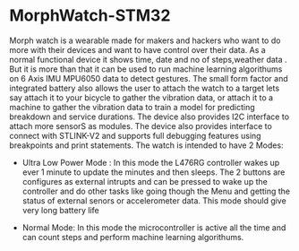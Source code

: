 # MorphWatch-STM32
Morph watch is a wearable made for makers and hackers who want to do more with  their devices and want to have control over their data. As a normal functional device it shows time, date and no of steps,weather data . But it is more than that it can be used to run machine learning algorithums on 6 Axis IMU MPU6050 data to detect gestures. The small form factor and integrated battery also allows the user to attach the watch to a target lets say attach it to your bicycle to gather the vibration data, or attach it to a machine to gather the vibration data to  train a model for predicting breakdown and service durations. The device also  provides I2C interface to attach more sensorS as modules. The device also provides interface  to connect with  STLINK-V2 and supports full debugging features using breakpoints and print statements. The watch is intended to have 2 Modes:

- Ultra Low Power Mode : In this mode the L476RG controller  wakes up ever 1 minute to update the minutes and then sleeps. The 2 buttons are configures as external intrupts and can be pressed to wake up the controller and do other tasks like going though the Menu  and getting the status of external senors or accelerometer data. This mode should give very long battery life

- Normal Mode: In this mode the microcontroller is active all the time and can count steps and perform machine learning algorithums.


